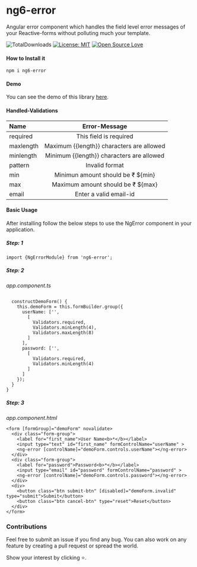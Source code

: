# ng6-error

Angular error component which handles the field level error messages of your Reactive-forms without polluting much your template.

![TotalDownloads](https://img.shields.io/npm/dt/ng6-error.svg)
[![License: MIT](https://img.shields.io/badge/License-MIT-yellow.svg)](https://opensource.org/licenses/MIT)
[![Open Source Love](https://badges.frapsoft.com/os/v1/open-source.png?v=103)](https://github.com/ellerbrock/open-source-badges/)


#### How to Install it
`npm i ng6-error`

#### Demo
You can see the demo of this library [here](https://stackblitz.com/edit/ng6-errors).

#### Handled-Validations
| Name | Error-Message |
| :--- | :----------:  |
| required | This field is required |
| maxlength| Maximum {{length}} characters are allowed |
| minlength | Minimum {{length}} characters are allowed |
| pattern | Invalid format |
| min | Minimun amount should be ₹ ${min} |
| max | Maximum amount should be ₹ ${max} |
| email | Enter a valid email-id |

#### Basic Usage
After installing follow the below steps to use the NgError component in your application.

##### Step: 1
`import {NgErrorModule} from 'ng6-error';`

##### Step: 2
*app.component.ts*
```{ts}

  constructDemoForm() {
    this.demoForm = this.formBuilder.group({
      userName: ['',
        [
          Validators.required,
          Validators.minLength(4),
          Validators.maxLength(8)
        ]
      ],
      password: ['',
        [
          Validators.required,
          Validators.minLength(4)
        ]
      ]
    });
  }
}
```

##### Step: 3
*app.component.html*
```
<form [formGroup]="demoForm" novalidate>
  <div class="form-group">
    <label for="first_name">User Name<b>*</b></label>
    <input type="text" id="first_name" formControlName="userName" >
    <ng-error [controlName]="demoForm.controls.userName"></ng-error>
  </div>
  <div class="form-group">
    <label for="password">Password<b>*</b></label>
    <input type="email" id="password" formControlName="password" >
    <ng-error [controlName]="demoForm.controls.password"></ng-error>
  </div>
  <div>
    <button class="btn submit-btn" [disabled]="demoForm.invalid" type="submit">Submit</button>
    <button class="btn cancel-btn" type="reset">Reset</button>
  </div>
</form>
```
### Contributions
Feel free to submit an issue if you find any bug. You can also work on any feature by creating a pull request or spread the world.

Show your interest by clicking ⭐️.
